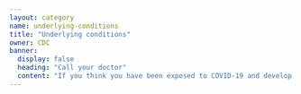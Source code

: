 ```yaml
---
layout: category
name: underlying-conditions
title: "Underlying conditions"
owner: CDC
banner:
  display: false
  heading: "Call your doctor"
  content: "If you think you have been exposed to COVID-19 and develop a fever and symptoms, such as cough or difficulty breathing, call your healthcare provider for medical advice."
---
```

